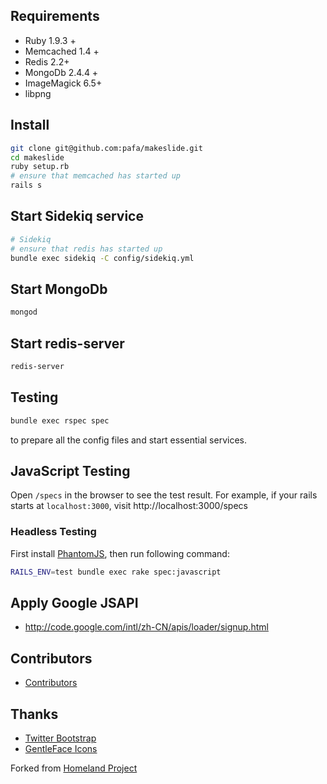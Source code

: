 ## Requirements

* Ruby 1.9.3 +
* Memcached 1.4 +
* Redis 2.2+
* MongoDb 2.4.4 +
* ImageMagick 6.5+
* libpng

## Install

```bash
git clone git@github.com:pafa/makeslide.git
cd makeslide
ruby setup.rb
# ensure that memcached has started up
rails s
```

## Start Sidekiq service

```bash
# Sidekiq
# ensure that redis has started up
bundle exec sidekiq -C config/sidekiq.yml
```

## Start MongoDb

```bash
mongod
```

## Start redis-server

```bash
redis-server
```

## Testing

```bash
bundle exec rspec spec
```

to prepare all the config files and start essential services.

## JavaScript Testing

Open `/specs` in the browser to see the test result. For example, if your
rails starts at `localhost:3000`, visit http://localhost:3000/specs

### Headless Testing

First install [PhantomJS](http://phantomjs.org/), then run following command:

```bash
RAILS_ENV=test bundle exec rake spec:javascript
```

## Apply Google JSAPI

* http://code.google.com/intl/zh-CN/apis/loader/signup.html

## Contributors

* [Contributors](https://github.com/ruby-china/ruby-china/contributors)

## Thanks

* [Twitter Bootstrap](https://twitter.github.com/bootstrap)
* [GentleFace Icons](http://www.gentleface.com/free_icon_set.html)

Forked from [Homeland Project](https://github.com/huacnlee/homeland)